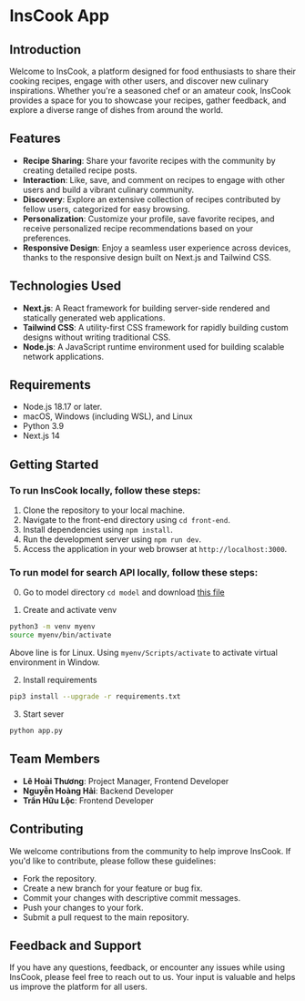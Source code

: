 # InsCook App

## Introduction
Welcome to InsCook, a platform designed for food enthusiasts to share their cooking recipes, engage with other users, and discover new culinary inspirations. Whether you're a seasoned chef or an amateur cook, InsCook provides a space for you to showcase your recipes, gather feedback, and explore a diverse range of dishes from around the world.

## Features
- **Recipe Sharing**: Share your favorite recipes with the community by creating detailed recipe posts.
- **Interaction**: Like, save, and comment on recipes to engage with other users and build a vibrant culinary community.
- **Discovery**: Explore an extensive collection of recipes contributed by fellow users, categorized for easy browsing.
- **Personalization**: Customize your profile, save favorite recipes, and receive personalized recipe recommendations based on your preferences.
- **Responsive Design**: Enjoy a seamless user experience across devices, thanks to the responsive design built on Next.js and Tailwind CSS.

## Technologies Used
- **Next.js**: A React framework for building server-side rendered and statically generated web applications.
- **Tailwind CSS**: A utility-first CSS framework for rapidly building custom designs without writing traditional CSS.
- **Node.js**: A JavaScript runtime environment used for building scalable network applications.
## Requirements
- Node.js 18.17 or later.
- macOS, Windows (including WSL), and Linux
- Python 3.9
- Next.js 14

## Getting Started
### To run InsCook locally, follow these steps:

1. Clone the repository to your local machine.
2. Navigate to the front-end directory using `cd front-end`.
3. Install dependencies using `npm install`.
4. Run the development server using `npm run dev`.
5. Access the application in your web browser at `http://localhost:3000`.

### To run model for search API locally, follow these steps:
0. Go to model directory `cd model` and download [this file](https://drive.google.com/file/d/1IMvXlxF0cn9GR0N1Zw78oLkG_lvAT57A/view?usp=sharing)

1. Create and activate venv
```bash
python3 -m venv myenv
source myenv/bin/activate
```
Above line is for Linux. Using `myenv/Scripts/activate` to activate virtual environment in Window.

2. Install requirements
```bash
pip3 install --upgrade -r requirements.txt
```

3. Start sever
```bash
python app.py
``` 

## Team Members
- **Lê Hoài Thương**: Project Manager, Frontend Developer
- **Nguyễn Hoàng Hải**: Backend Developer
- **Trần Hữu Lộc**: Frontend Developer

## Contributing
We welcome contributions from the community to help improve InsCook. If you'd like to contribute, please follow these guidelines:
- Fork the repository.
- Create a new branch for your feature or bug fix.
- Commit your changes with descriptive commit messages.
- Push your changes to your fork.
- Submit a pull request to the main repository.

## Feedback and Support
If you have any questions, feedback, or encounter any issues while using InsCook, please feel free to reach out to us. Your input is valuable and helps us improve the platform for all users.


